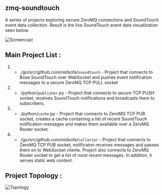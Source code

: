 zmq-soundtouch
---------------
A series of projects exploring secure ZeroMQ connections and SoundTouch event data collection. Result  is the live SoundTouch event data visualization seen below. 


![Screencast](https://github.com/redsofa/zmq-soundtouch/blob/master/docs/demo.gif "Screencast")


Main Project List : 
-------------------

1) - ./go/src/github.com/redsofa/`soundtouch` - Project that connects to Bose SoundTouch over WebSocket and pushes event notification messages to a secure ZeroMQ TCP PULL socket

2) - ./python/`publisher`.py - Project that connects to secure TCP PUSH socket, receives SoundTouch notifications and broadcasts them to subscribers.

3) - ./python/`cache`.py - Project that connects to ZeroMQ TCP PUB socket, creates a cache containing a list of recent SoundTouch notification messages	and makes them available over a ZeroMQ Router socket.

4) - ./go/src/github.com/redsofa/`collector` - Project that connects to ZeroMQ TCP PUB socket, notificaton receives messages and passes them on to WebSocket clients. Project also connects to ZeroMQ Router socket to get a list of most recent messages. In addition, it serves static web content.


Project Topology :
-------------------
![Topology](https://github.com/redsofa/zmq-soundtouch/blob/master/docs/topology.png "Topology")